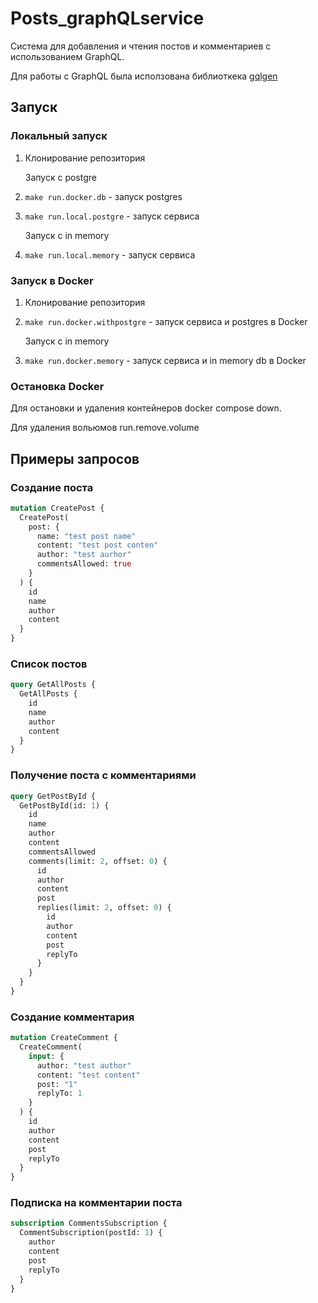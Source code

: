 # Posts_graphQLservice

Система для добавления и чтения постов и комментариев с использованием GraphQL.

Для работы с GraphQL была исползована библиоткека [gqlgen](https://gqlgen.com/)

## Запуск

### Локальный запуск

1. Клонирование репозитория

   Запуск с postgre

2. `make run.docker.db` - запуск postgres
3. `make run.local.postgre` - запуск сервиса

   Запуск с in memory

4. `make run.local.memory` - запуск сервиса

### Запуск в Docker

1. Клонирование репозитория
2. `make run.docker.withpostgre` - запуск сервиса и postgres в Docker

   Запуск с in memory

3. `make run.docker.memory` - запуск сервиса и in memory db в Docker

### Остановка Docker

Для остановки и удаления контейнеров docker compose down.

Для удаления вольюмов run.remove.volume

## Примеры запросов

### Создание поста

```graphql
mutation CreatePost {
  CreatePost(
    post: {
      name: "test post name"
      content: "test post conten"
      author: "test aurhor"
      commentsAllowed: true
    }
  ) {
    id
    name
    author
    content
  }
}
```

### Список постов

```graphql
query GetAllPosts {
  GetAllPosts {
    id
    name
    author
    content
  }
}
```

### Получение поста с комментариями

```graphql
query GetPostById {
  GetPostById(id: 1) {
    id
    name
    author
    content
    commentsAllowed
    comments(limit: 2, offset: 0) {
      id
      author
      content
      post
      replies(limit: 2, offset: 0) {
        id
        author
        content
        post
        replyTo
      }
    }
  }
}
```

### Создание комментария

```graphql
mutation CreateComment {
  CreateComment(
    input: {
      author: "test author"
      content: "test content"
      post: "1"
      replyTo: 1
    }
  ) {
    id
    author
    content
    post
    replyTo
  }
}
```

### Подписка на комментарии поста

```graphql
subscription CommentsSubscription {
  CommentSubscription(postId: 1) {
    author
    content
    post
    replyTo
  }
}
```
